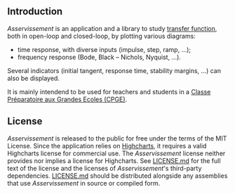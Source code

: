 ## Introduction
*Asservissement* is an application and a library to study [transfer function](https://en.wikipedia.org/wiki/Transfer_function), both in open-loop and closed-loop, by plotting various diagrams:
- time response, with diverse inputs (impulse, step, ramp, …);
- frequency response (Bode, Black – Nichols, Nyquist, …).

Several indicators (initial tangent, response time, stability margins, …) can also be displayed.

It is mainly intendend to be used for teachers and students in a [Classe Préparatoire aux Grandes Ecoles (CPGE)](https://fr.wikipedia.org/wiki/Classe_pr%C3%A9paratoire_aux_grandes_%C3%A9coles).

## License
*Asservissement* is released to the public for free under the terms of the MIT License. Since the application relies on [Highcharts](https://www.highcharts.com/), it requires a valid Highcharts license for commercial use. The *Asservissement* license neither provides nor implies a license for Highcharts. See [LICENSE.md](LICENSE.md) for the full text of the license and the licenses of *Asservissement*'s third-party dependencies. [LICENSE.md](LICENSE.md) should be distributed alongside any assemblies that use *Asservissement* in source or compiled form.
